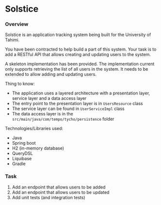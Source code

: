 # Solstice

### Overview

Solstice is an application tracking system being built for the University of Tahimi.

You have been contracted to help build a part of this system. Your task is to add
a RESTful API that allows creating and updating users to the system.

A skeleton implementation has been provided. The implementation current 
only supports retrieving the list of all users in the system. It needs to be 
extended to allow adding and updating users.

Thing to know:
- The application uses a layered architecture with a presentation layer, service layer and a data access layer
- The entry point to the presentation layer is in `UsersResource` class
- The service layer can be found in `UserServiceImpl` class
- The data access layer is in the `src/main/java/com/tempo/tycho/persistence` folder 

Technologies/Libraries used:

- Java
- Spring boot
- H2 (in-memory database)
- QueryDSL
- Liquibase
- Gradle

### Task

1. Add an endpoint that allows users to be added
2. Add an endpoint that allows users to be updated
3. Add unit tests (and integration tests)


